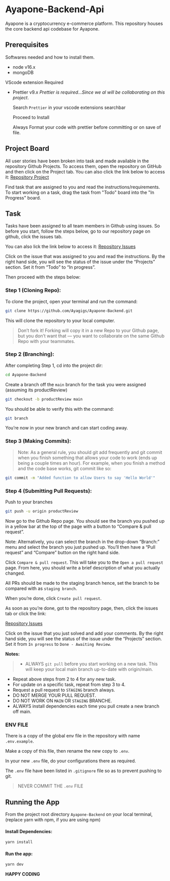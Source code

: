 # Ayapone-Backend-Api
Ayapone is a cryptocurrency e-commerce platform. This repository houses the core backend api codebase for Ayapone.

## Prerequisites

Softwares needed and how to install them.
- node v16.x
- mongoDB

VScode extension Required
- Prettier v9.x
  _Prettier is required...Since we al will be collaborating on this project_.

  Search `Prettier` in your vscode extensions searchbar

  Proceed to Install

  Always Format your code with prettier before committing or on save of file.

## Project Board
All user stories have been broken into task and made available in the repository Github Projects. To access them, open the repository on GitHub and then click on the Project tab.
You can also click the link below to access it:
[Repository Project](https://github.com/Ayagigs/Ayapone-Backend/projects)

Find task that are assigned to you and read the instructions/requirements. 
To start working on a task, drag the task from "Todo" board into the "In Progress" board.

## Task
Tasks have been assigned to all team members in Github using issues. So before you start, follow the steps below, go to our repository page on github, click the issues tab.

You can also lick the link below to access it:
[Repository Issues](https://github.com/Ayagigs/Ayapone-Backend/issues)

Click on the issue that was assigned to you and read the instructions. By the right hand side, you will see the status of the issue under the “Projects” section. Set it from “Todo” to “In progress”.

Then proceed with the steps below:

### Step 1 (Cloning Repo):

To clone the project, open your terminal and run the command:

```sh
git clone https://github.com/Ayagigs/Ayapone-Backend.git
```

This will clone the repository to your local computer.

>Don’t fork it! Forking will copy it in a new Repo to your Github page, but you don’t want that — you want to collaborate on the same Github Repo with your teammates.


### Step 2 (Branching):

After completing Step 1, cd into the project dir:

```sh
cd Ayapone-Backend
```

Create a branch off the ```main``` branch for the task you were assigned (assuming its productReview)

```sh
git checkout -b productReview main
```

You should be able to verify this with the command:

```sh
git branch
```

You’re now in your new branch and can start coding away.

### Step 3 (Making Commits):

>Note: As a general rule, you should git add frequently and git commit when you finish something that allows your code to work (ends up being a couple times an hour). For example, when you finish a method and the code base works, git commit like so:

```sh
git commit -m "Added function to allow Users to say 'Hello World'"
```
### Step 4 (Submitting Pull Requests):

Push to your branches

```sh
git push -u origin productReview
```

Now go to the Github Repo page. You should see the branch you pushed up in a yellow bar at the top of the page with a button to “Compare & pull request”.

Note: Alternatively, you can select the branch in the drop-down “Branch:” menu and select the branch you just pushed up. You’ll then have a “Pull request” and “Compare” button on the right hand side.


Click ```Compare & pull request```. This will take you to the ```Open a pull request``` page. From here, you should write a brief description of what you actually changed.

All PRs should be made to the staging branch hence, set the branch to be compared with as ```staging branch```.

When you’re done, click ```Create pull request```.

As soon as you’re done, got to the repository page, then, click the issues tab or click the link:

[Repository Issues](https://github.com/Ayagigs/vetly-backend/issues)

Click on the issue that you just solved and add your comments. By the right hand side, you will see the status of the issue under the “Projects” section. Set it from ```In progress``` to ```Done - Awaiting Review```.

**Notes:**

> - ALWAYS ```git pull``` before you start working on a new task. This will keep your local main branch up-to-date with origin/main.
  - Repeat above steps from 2 to 4 for any new task.
  - For update on a specific task, repeat from step 3 to 4.
  - Request a pull request to `STAGING` branch always.
  - DO NOT MERGE YOUR PULL REQUEST.
  - DO NOT WORK ON `MAIN` OR `STAGING` BRANCHE.
  - ALWAYS install dependencies each time you pull create a new branch off main.

### ENV FILE
There is a copy of the global env file in the repository with name ```.env.example```.

Make a copy of this file, then rename the new copy to ```.env```.

In your new ```.env``` file, do your configurations there as required.

The ```.env``` file have been listed in ```.gitignore``` file so as to prevent pushing to git.

> NEVER COMMIT THE ```.env``` FILE

## Running the App
From the project root directory ```Ayapone-Backend``` on your local terminal,
(replace yarn with npm, if you are using npm)
#### Install Dependencies:
```sh
yarn install
```

#### Run the app:
```sh
yarn dev
```

**HAPPY CODING**
